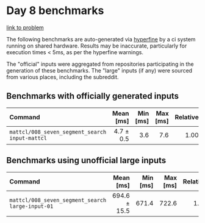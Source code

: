 # Day 8 benchmarks

[link to problem](http://adventofcode.com/2021/day/8)

The following benchmarks are auto-generated via [hyperfine](https://github.com/sharkdp/hyperfine) by a ci system running on shared hardware. Results may be inaccurate, particularly for execution times < 5ms, as per the hyperfine warnings.

The "official" inputs were aggregated from repositories participating in the generation of these benchmarks. The "large" inputs (if any) were sourced from various places, including the subreddit.

## Benchmarks with officially generated inputs
| Command | Mean [ms] | Min [ms] | Max [ms] | Relative |
|:---|---:|---:|---:|---:|
| `mattcl/008_seven_segment_search input-mattcl` | 4.7 ± 0.5 | 3.6 | 7.6 | 1.00 |
## Benchmarks using unofficial large inputs
| Command | Mean [ms] | Min [ms] | Max [ms] | Relative |
|:---|---:|---:|---:|---:|
| `mattcl/008_seven_segment_search large-input-01` | 694.6 ± 15.5 | 671.4 | 722.6 | 1.00 |
